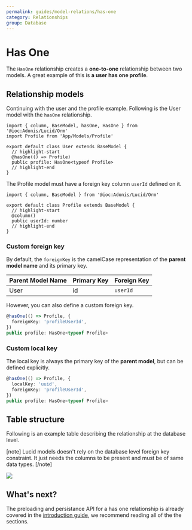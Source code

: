 ```yaml
---
permalink: guides/model-relations/has-one
category: Relationships
group: Database
---
```


# Has One
The `HasOne` relationship creates a **one-to-one** relationship between two models.  A great example of this is **a user has one profile**.

## Relationship models
Continuing with the user and the profile example. Following is the User model with the `hasOne` relationship.

```ts{}{app/Models/User.ts}
import { column, BaseModel, hasOne, HasOne } from '@ioc:Adonis/Lucid/Orm'
import Profile from 'App/Models/Profile'

export default class User extends BaseModel {
  // highlight-start
  @hasOne(() => Profile)
  public profile: HasOne<typeof Profile>
  // highlight-end
}
```

The Profile model must have a foreign key column `userId` defined on it.

```ts{}{app/Models/Profile.ts}
import { column, BaseModel } from '@ioc:Adonis/Lucid/Orm'

export default class Profile extends BaseModel {
  // highlight-start
  @column()
  public userId: number
  // highlight-end
}
```

### Custom foreign key
By default, the `foreignKey` is the camelCase representation of the **parent model name** and its primary key.

| Parent Model Name | Primary Key | Foreign Key |
|-------------|-------------|-------------|
| User | id | `userId` |

However, you can also define a custom foreign key.

```ts
@hasOne(() => Profile, {
  foreignKey: 'profileUserId',
})
public profile: HasOne<typeof Profile>
```

### Custom local key
The local key is always the primary key of the **parent model**, but can be defined explicitly.

```ts
@hasOne(() => Profile, {
  localKey: 'uuid',
  foreignKey: 'profileUserId',
})
public profile: HasOne<typeof Profile>
```

## Table structure
Following is an example table describing the relationship at the database level.

[note]
Lucid models doesn't rely on the database level foreign key constraint. It just needs the columns to be present and must be of same data types.
[/note]

![](https://res.cloudinary.com/adonis-js/image/upload/q_auto,w_700,f_auto,fl_lossy/v1588081758/adonisjs.com/has-one.png)

## What's next?
The preloading and persistance API for a has one relationship is already covered in the [introduction guide](/guides/model-relations/introduction#preloading-relationship), we recommend reading all of the the sections.
